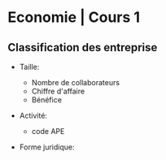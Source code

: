 # Economie | Cours 1

## Classification des entreprise

* Taille:
    * Nombre de collaborateurs
    * Chiffre d'affaire
    * Bénéfice
    
* Activité:
    * code APE
    

* Forme juridique:


   